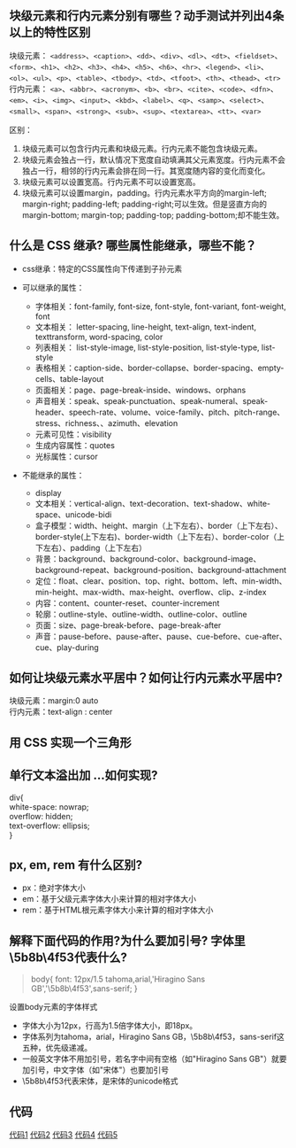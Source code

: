 ## 块级元素和行内元素分别有哪些？动手测试并列出4条以上的特性区别

块级元素：
`<address>`、`<caption>`、`<dd>`、`<div>`、`<dl>`、`<dt>`、`<fieldset>`、`<form>`、`<h1>`、`<h2>`、`<h3>`、`<h4>`、`<h5>`、`<h6>`、`<hr>`、`<legend>`、`<li>`、`<ol>`、`<ul>`、`<p>`、`<table>`、`<tbody>`、`<td>`、`<tfoot>`、`<th>`、`<thead>`、`<tr>`
行内元素：
`<a>`、`<abbr>`、`<acronym>`、`<b>`、`<br>`、`<cite>`、`<code>`、`<dfn>`、`<em>`、`<i>`、`<img>`、`<input>`、`<kbd>`、`<label>`、`<q>`、`<samp>`、`<select>`、`<small>`、`<span>`、`<strong>`、`<sub>`、`<sup>`、`<textarea>`、`<tt>`、`<var>`

区别：

1. 块级元素可以包含行内元素和块级元素。行内元素不能包含块级元素。
2. 块级元素会独占一行，默认情况下宽度自动填满其父元素宽度。行内元素不会独占一行，相邻的行内元素会排在同一行。其宽度随内容的变化而变化。
3. 块级元素可以设置宽高。行内元素不可以设置宽高。
4. 块级元素可以设置margin，padding。行内元素水平方向的margin-left; margin-right; padding-left; padding-right;可以生效。但是竖直方向的margin-bottom; margin-top; padding-top; padding-bottom;却不能生效。

## 什么是 CSS 继承? 哪些属性能继承，哪些不能？
* css继承：特定的CSS属性向下传递到子孙元素
* 可以继承的属性：
  * 字体相关：font-family, font-size, font-style, font-variant, font-weight, font
  * 文本相关： letter-spacing, line-height,  text-align, text-indent, texttransform,  word-spacing, color
  * 列表相关： list-style-image, list-style-position, list-style-type, list-style
  * 表格相关：caption-side、border-collapse、border-spacing、empty-cells、table-layout
  * 页面相关：page、page-break-inside、windows、orphans
  * 声音相关：speak、speak-punctuation、speak-numeral、speak-header、speech-rate、volume、voice-family、pitch、pitch-range、stress、richness、、azimuth、elevation
  * 元素可见性：visibility
  * 生成内容属性：quotes
  * 光标属性：cursor

* 不能继承的属性：
  * display
  * 文本相关：vertical-align、text-decoration、text-shadow、white-space、unicode-bidi
  * 盒子模型：width、height、margin（上下左右）、border（上下左右）、border-style(上下左右)、border-width（上下左右）、border-color（上下左右）、padding（上下左右）
  * 背景：background、background-color、background-image、background-repeat、background-position、background-attachment
  * 定位：float、clear、position、top、right、bottom、left、min-width、min-height、max-width、max-height、overflow、clip、z-index
  * 内容：content、counter-reset、counter-increment
  * 轮廓：outline-style、outline-width、outline-color、outline
  * 页面：size、page-break-before、page-break-after
  * 声音：pause-before、pause-after、pause、cue-before、cue-after、cue、play-during

## 如何让块级元素水平居中？如何让行内元素水平居中?
块级元素：margin:0 auto  
行内元素：text-align : center

## 用 CSS 实现一个三角形
## 单行文本溢出加 ...如何实现?
> 
div{  
  white-space: nowrap;  
  overflow: hidden;  
  text-overflow: ellipsis;  
}

## px, em, rem 有什么区别?
* px：绝对字体大小
* em：基于父级元素字体大小来计算的相对字体大小
* rem：基于HTML根元素字体大小来计算的相对字体大小

## 解释下面代码的作用?为什么要加引号? 字体里\5b8b\4f53代表什么?
> body{
  font: 12px/1.5 tahoma,arial,'Hiragino Sans GB','\5b8b\4f53',sans-serif;
}

设置body元素的字体样式
* 字体大小为12px，行高为1.5倍字体大小，即18px。
* 字体系列为tahoma，arial，Hiragino Sans GB，\5b8b\4f53，sans-serif这五种，优先级递减。
* 一般英文字体不用加引号，若名字中间有空格（如"Hiragino Sans GB"）就要加引号，中文字体（如"宋体"）也要加引号
* \5b8b\4f53代表宋体，是宋体的unicode格式

## 代码
[代码1](http://js.jirengu.com/doba/1/edit?html,output)
[代码2](http://js.jirengu.com/wowi/2/edit?html,output)
[代码3](http://js.jirengu.com/pexa/2/edit?html,output)
[代码4](http://js.jirengu.com/bono/1/edit?html,output)
[代码5](http://js.jirengu.com/mipeq/1/edit?html,output)
